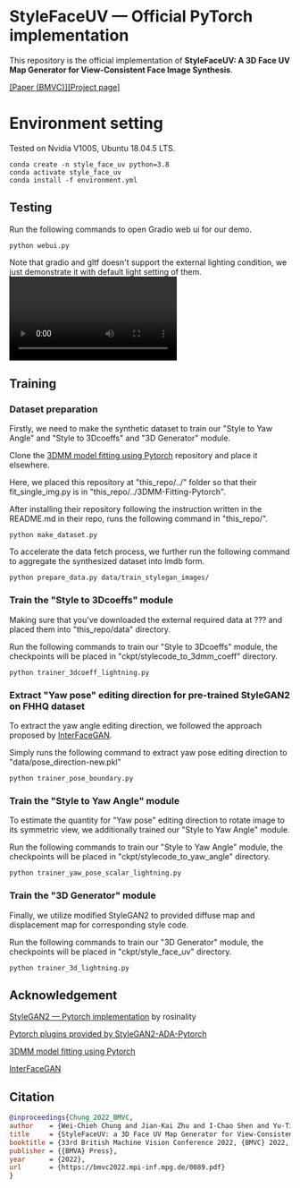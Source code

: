 <!-- ![]() -->
# StyleFaceUV &mdash; Official PyTorch implementation
This repository is the official implementation of **StyleFaceUV: A 3D Face UV Map Generator for View-Consistent Face Image Synthesis**.

[[Paper (BMVC)]](https://bmvc2022.mpi-inf.mpg.de/0089.pdf)[[Project page]](https://bmvc2022.mpi-inf.mpg.de/89/)

# Environment setting
Tested on Nvidia V100S, Ubuntu 18.04.5 LTS.

```
conda create -n style_face_uv python=3.8
conda activate style_face_uv
conda install -f environment.yml
```

## Testing
Run the following commands to open Gradio web ui for our demo.

```
python webui.py
```

Note that gradio and gltf doesn't support the external lighting condition, we just demonstrate it with default light setting of them.
![](demo/demo.webm)

## Training
### Dataset preparation
Firstly, we need to make the synthetic dataset to train our "Style to Yaw Angle" and "Style to 3Dcoeffs" and "3D Generator" module.

Clone the [3DMM model fitting using Pytorch](https://github.com/ascust/3DMM-Fitting-Pytorch) repository and place it elsewhere.

Here, we placed this repository at "this_repo/../" folder so that their fit_single_img.py is in "this_repo/../3DMM-Fitting-Pytorch".

After installing their repository following the instruction written in the README.md in their repo, runs the following command in "this_repo/".

```
python make_dataset.py
```

To accelerate the data fetch process, we further run the following command to aggregate the synthesized dataset into lmdb form.

```
python prepare_data.py data/train_stylegan_images/
```

### Train the "Style to 3Dcoeffs" module
Making sure that you've downloaded the external required data at ??? and placed them into "this_repo/data" directory.

Run the following commands to train our "Style to 3Dcoeffs" module, the checkpoints will be placed in "ckpt/stylecode_to_3dmm_coeff" directory.

```
python trainer_3dcoeff_lightning.py
```

### Extract "Yaw pose" editing direction for pre-trained StyleGAN2 on FHHQ dataset
To extract the yaw angle editing direction, we followed the approach proposed by [InterFaceGAN](https://github.com/genforce/interfacegan).

Simply runs the following command to extract yaw pose editing direction to "data/pose_direction-new.pkl"

```
python trainer_pose_boundary.py
```

### Train the "Style to Yaw Angle" module
To estimate the quantity for "Yaw pose" editing direction to rotate image to its symmetric view, we additionally trained our "Style to Yaw Angle" module.

Run the following commands to train our "Style to Yaw Angle" module, the checkpoints will be placed in "ckpt/stylecode_to_yaw_angle" directory.

```
python trainer_yaw_pose_scalar_lightning.py
```

### Train the "3D Generator" module
Finally, we utilize modified StyleGAN2 to provided diffuse map and displacement map for corresponding style code.

Run the following commands to train our "3D Generator" module, the checkpoints will be placed in "ckpt/style_face_uv" directory.

```
python trainer_3d_lightning.py
```

## Acknowledgement
[StyleGAN2 &mdash; Pytorch implementation](https://github.com/rosinality/stylegan2-pytorch) by rosinality

[Pytorch plugins provided by StyleGAN2-ADA-Pytorch](https://github.com/NVlabs/stylegan2-ada-pytorch)

[3DMM model fitting using Pytorch](https://github.com/ascust/3DMM-Fitting-Pytorch)

[InterFaceGAN](https://github.com/genforce/interfacegan)

## Citation

```bibtex
@inproceedings{Chung_2022_BMVC,
author    = {Wei-Chieh Chung and Jian-Kai Zhu and I-Chao Shen and Yu-Ting Wu and Yung-Yu Chuang},
title     = {StyleFaceUV: a 3D Face UV Map Generator for View-Consistent Face Image Synthesis},
booktitle = {33rd British Machine Vision Conference 2022, {BMVC} 2022, London, UK, November 21-24, 2022},
publisher = {{BMVA} Press},
year      = {2022},
url       = {https://bmvc2022.mpi-inf.mpg.de/0089.pdf}
}
```
